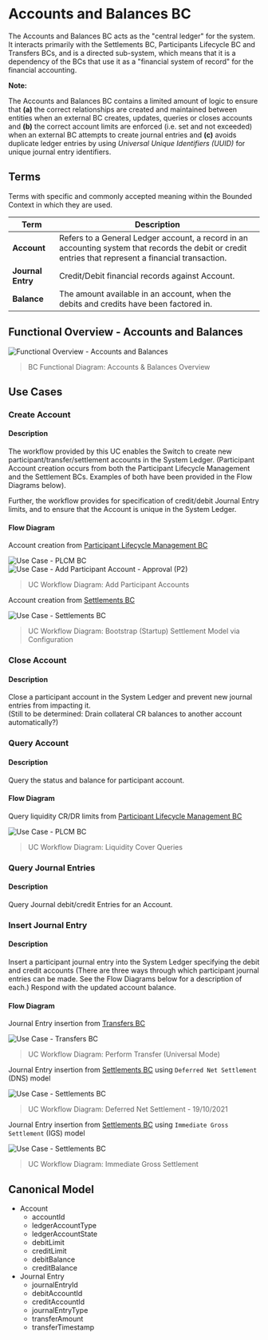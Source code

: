 # Accounts and Balances BC

The Accounts and Balances BC acts as the "central ledger" for the system. It interacts primarily with the Settlements BC, Participants Lifecycle BC and Transfers BCs, and is a directed sub-system, which means that it is a dependency of the BCs that use it as a "financial system of record" for the financial accounting.

**Note:**

The Accounts and Balances BC contains a limited amount of logic to ensure that **(a)** the correct relationships are created and maintained between entities when an external BC creates, updates, queries or closes accounts and **(b)** the correct account limits are enforced (i.e. set and not exceeded) when an external BC attempts to create journal entries and **\(c\)** avoids duplicate ledger entries by using *Universal Unique Identifiers (UUID)* for unique journal entry identifiers.

## Terms

Terms with specific and commonly accepted meaning within the Bounded Context in which they are used.

| Term              | Description                                                                                                                                           |
|-------------------|-------------------------------------------------------------------------------------------------------------------------------------------------------|
| **Account**       | Refers to a General Ledger account, a record in an accounting system that records the debit or credit entries that represent a financial transaction. |
| **Journal Entry** | Credit/Debit financial records against Account.                                                                                                       | 
| **Balance**       | The amount available in an account, when the debits and credits have been factored in.                                                                |

## Functional Overview - Accounts and Balances

![Functional Overview - Accounts and Balances](./assets/ML2RA_A&B-bcAccBal-FunctionalOverview_Mar22-c.png)
>BC Functional Diagram: Accounts & Balances Overview

## Use Cases

### Create Account

#### Description

The workflow provided by this UC enables the Switch to create new participant/transfer/settlement accounts in the System Ledger.  (Participant Account creation occurs from both the Participant Lifecycle Management and the Settlement BCs.  Examples of both have been provided in the Flow Diagrams below).

Further, the workflow provides for specification of credit/debit Journal Entry limits, and to ensure that the Account is unique in the System Ledger.

#### Flow Diagram

Account creation from [Participant Lifecycle Management BC](../participantLifecycleManagement/index.md)

<!-- Warning Note to Developers & Editors!!: The following two images are being rendered from the Participant Lifecycle BC. -->

![Use Case - PLCM BC](../participantLifecycleManagement/assets/ML2RA_PLM-ucAddParticipantAccountInit_Apr22-a_P1-1429.png)
![Use Case - Add Participant Account - Approval (P2)](../participantLifecycleManagement/assets/ML2RA_PLM-ucAddParticipantAccountAppro_Apr22-a_P2-1429.png)
>UC Workflow Diagram: Add Participant Accounts

Account creation from [Settlements BC](../settlements/index.md)

![Use Case - Settlements BC](../settlements/assets/ML2RA_SET-ucBootStrapSettleModViaConfig_Mar22-b.png)
>UC Workflow Diagram: Bootstrap (Startup) Settlement Model via Configuration

### Close Account

#### Description

Close a participant account in the System Ledger and prevent new journal entries from impacting it. <br/>(Still to be determined: Drain collateral CR balances to another account automatically?)

### Query Account

#### Description

Query the status and balance for participant account.

#### Flow Diagram

Query liquidity CR/DR limits from [Participant Lifecycle Management BC](../participantLifecycleManagement/index.md)

<!-- Warning Note to Developers & Editors!!: The following two images are being rendered from the Participant Lifecycle BC. -->

![Use Case - PLCM BC](../participantLifecycleManagement/assets/ML2RA_PLM-ucLiquidityCoverQuery_Apr22-a_1429.png)
>UC Workflow Diagram: Liquidity Cover Queries

### Query Journal Entries

#### Description

Query Journal debit/credit Entries for an Account.

### Insert Journal Entry

#### Description

Insert a participant journal entry into the System Ledger specifying the debit and credit accounts (There are three ways through which participant journal entries can be made.  See the Flow Diagrams below for a description of each.)
Respond with the updated account balance.

#### Flow Diagram

Journal Entry insertion from [Transfers BC](../transfers/index.md)

![Use Case - Transfers BC](../transfers/assets/ML2RA_Trf_ucPerformTrfUniMode_Mar22a.png)
>UC Workflow Diagram: Perform Transfer (Universal Mode)

Journal Entry insertion from [Settlements BC](../settlements/index.md) using `Deferred Net Settlement` (DNS) model

![Use Case - Settlements BC](../settlements/assets/ML2RA_SET-ucDeferNetSettle_Mar22-a-P1-2.png)
>UC Workflow Diagram: Deferred Net Settlement - 19/10/2021

Journal Entry insertion from [Settlements BC](../settlements/index.md) using `Immediate Gross Settlement` (IGS) model

![Use Case - Settlements BC](../settlements/assets/ML2RA_SET-ucInstantGrossSettle_Mar22-a.png)
>UC Workflow Diagram: Immediate Gross Settlement

## Canonical Model

- Account
  - accountId
  - ledgerAccountType
  - ledgerAccountState
  - debitLimit
  - creditLimit
  - debitBalance
  - creditBalance
- Journal Entry
  - journalEntryId
  - debitAccountId
  - creditAccountId
  - journalEntryType
  - transferAmount
  - transferTimestamp

<!-- Footnotes themselves at the bottom. -->
<!-- ## Notes -->

[^1]: Common Interfaces: [Mojaloop Common Interface List](../../commonInterfaces.md)
